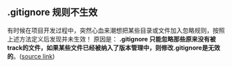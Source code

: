 ## .gitignore 规则不生效 
有时候在项目开发过程中，突然心血来潮想把某些目录或文件加入忽略规则，按照上述方法定义后发现并未生效！
原因是： **.gitignore 只能忽略那些原来没有被track的文件，如果某些文件已经被纳入了版本管理中，则修改.gitignore是无效的**。([source link](https://www.cnblogs.com/songjilong/p/12627355.html))